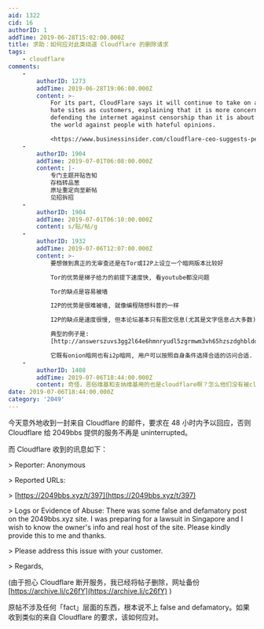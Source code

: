 ```yaml
---
aid: 1322
cid: 16
authorID: 1
addTime: 2019-06-28T15:02:00.000Z
title: 求助：如何应对此类绕道 Cloudflare 的删除请求
tags:
    - cloudflare
comments:
    -
        authorID: 1273
        addTime: 2019-06-28T19:06:00.000Z
        content: >-
            For its part, CloudFlare says it will continue to take on alleged
            hate sites as customers, explaining that it is more concerned with
            defending the internet against censorship than it is about defending
            the world against people with hateful opinions.  

            <https://www.businessinsider.com/cloudflare-ceo-suggests-people-who-report-online-abuse-use-fake-names-2017-5>
    -
        authorID: 1904
        addTime: 2019-07-01T06:08:00.000Z
        content: |-
            专门主题开贴告知  
            存档转品葱  
            原址重定向至新帖  
            见招拆招
    -
        authorID: 1904
        addTime: 2019-07-01T06:10:00.000Z
        content: s/贴/帖/g
    -
        authorID: 1932
        addTime: 2019-07-06T12:07:00.000Z
        content: >-
            要想做到真正的无审查还是在Tor或I2P上设立一个暗网版本比较好  

            Tor的优势是梯子给力的前提下速度快, 看youtube都没问题  

            Tor的缺点是容易被墙  

            I2P的优势是很难被墙, 就像编程随想科普的一样  

            I2P的缺点是速度很慢, 但本论坛基本只有图文信息(尤其是文字信息占大多数), 虽然速度奇慢但应该能加载成功.  

            典型的例子是:
            [http://answerszuvs3gg2l64e6hmnryudl5zgrmwm3vh65hzszdghblddvfiqd.onion/](http://answerszuvs3gg2l64e6hmnryudl5zgrmwm3vh65hzszdghblddvfiqd.onion/)  

            它既有onion暗网也有i2p暗网, 用户可以按照自身条件选择合适的访问合适.
    -
        authorID: 1408
        addTime: 2019-07-06T18:44:00.000Z
        content: 奇怪，恶俗维基和支纳维基用的也是cloudflare啊？怎么他们没有被cloudflare发邮件警告⚠？
date: 2019-07-06T18:44:00.000Z
category: '2049'
---
```


今天意外地收到一封来自 Cloudflare 的邮件，要求在 48 小时内予以回应，否则 Cloudflare 给 2049bbs 提供的服务不再是 uninterrupted。

而 Cloudflare 收到的讯息如下：

\> Reporter: Anonymous

\> Reported URLs:

\> [https://2049bbs.xyz/t/397](https://2049bbs.xyz/t/397)

\> Logs or Evidence of Abuse: There was some false and defamatory post on the 2049bbs.xyz site. I was preparing for a lawsuit in Singapore and I wish to know the owner's info and real host of the site. Please kindly provide this to me and thanks.

\> Please address this issue with your customer.

\> Regards,

(由于担心 Cloudflare 断开服务，我已经将帖子删除，网址备份 [https://archive.li/c26fY](https://archive.li/c26fY) )

原帖不涉及任何「fact」层面的东西，根本说不上 false and defamatory。如果收到类似的来自 Cloudflare 的要求，该如何应对。
